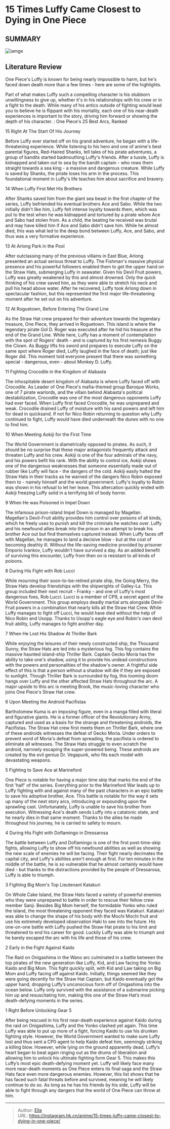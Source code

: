 # 15 Times Luffy Came Closest to Dying in One Piece


## SUMMARY 

![iamge](https://static1.srcdn.com/wordpress/wp-content/uploads/2022/03/One-Piece-Times-Luffy-Almost-Died-Header.jpg)

## Literature Review

One Piece&#39;s Luffy is known for being nearly impossible to harm, but he&#39;s faced down death more than a few times - here are some of the highlights.





Part of what makes Luffy such a compelling character is his stubborn unwillingness to give up, whether it&#39;s in his relationships with his crew or in a fight to the death. While many of his antics outside of fighting would lead you to believe he is flippant with his mortality, each one of his near-death experiences is important to the story, driving him forward or showing the depth of his character.
 : One Piece&#39;s 25 Best Arcs, Ranked









 








 15  Right At The Start Of His Journey 
        

Before Luffy ever started off on his grand adventure, he began with a life-threatening experience. While listening to his hero and one of anime&#39;s best parental figures, Red-Haired Shanks, tell tales of his pirate adventures, a group of bandits started badmouthing Luffy&#39;s friends. After a tussle, Luffy is kidnapped and taken out to sea by the bandit captain - who rows them straight towards a sea king - a massive and dangerous creature. While Luffy is saved by Shanks, the pirate loses his arm in the process. This foundational moment in Luffy&#39;s life teaches him about sacrifice and bravery.





 14  When Luffy First Met His Brothers 
        

After Shanks saved him from the giant sea beast in the first chapter of the series, Luffy befriended his eventual brothers Ace and Sabo. While the two initially didn&#39;t like him, Luffy felt intense loyalty towards them, which was put to the test when he was kidnapped and tortured by a pirate whom Ace and Sabo had stolen from. As a child, the beating he received was brutal and may have killed him if Ace and Sabo didn&#39;t save him. While he almost died, this was what led to the deep bond between Luffy, Ace, and Sabo, and thus was a very formative experience.





 13  At Arlong Park in the Pool 
        

After outclassing many of the previous villains in East Blue, Arlong presented an actual serious threat to Luffy. The Fishman&#39;s massive physical presence and his powerful followers enabled them to get the upper hand on the Straw Hats, submerging Luffy in seawater. Given his Devil Fruit powers, Luffy was greatly weakened by this and almost drowned. Only the quick thinking of his crew saved him, as they were able to stretch his neck and pull his head above water. After he recovered, Luffy took Arlong down in spectacular fashion, but this represented the first major life-threatening moment after he set out on his adventure.





 12  At Roguetown, Before Entering The Grand Line 
        

As the Straw Hat crew prepared for their adventure towards the legendary treasure, One Piece, they arrived in Roguetown. This island is where the legendary pirate Gol D. Roger was executed after he hid his treasure at the end of the Grand Line. While here, Luffy has a moment of contemplation with the spot of Rogers&#39; death - and is captured by his first nemesis Buggy the Clown. As Buggy lifts his sword and prepares to execute Luffy on the same spot where Roger died, Luffy laughed in the face of death; just like Roger did. This moment told everyone present that there was something special - dangerous, even - about Monkey D. Luffy.





 11  Fighting Crocodile in the Kingdom of Alabasta 
        

The inhospitable desert kingdom of Alabasta is where Luffy faced off with Crocodile. As Leader of One Piece&#39;s mafia-themed group Baroque Works, one of 7 pirate warlords, and the villain behind Alabasta&#39;s political destabilization, Crocodile was one of the most dangerous opponents Luffy had ever faced. When Luffy first faced Crocodile, he was unprepared and weak. Crocodile drained Luffy of moisture with his sand powers and left him for dead in quicksand. If not for Nico Robin returning to question why Luffy continued to fight, Luffy would have died underneath the dunes with no one to find him.





 10  When Meeting Aokiji for the First Time 
        

The World Government is diametrically opposed to pirates. As such, it should be no surprise that these major antagonists frequently attack and threaten Luffy and his crew. Aokiji is one of the four admirals of the navy, and his powers befit his rank. With the ability to control ice, Aokiji shows one of the dangerous weaknesses that someone essentially made out of rubber like Luffy will face - the dangers of the cold. Aokiji easily halted the Straw Hats in their tracks as he warned of the dangers Nico Robin exposed them to - namely himself and the world government. Luffy&#39;s loyalty to Robin was shown in his refusal to let her leave. This altercation quickly ended with Aokiji freezing Luffy solid in a terrifying bit of body horror.





 9  When He was Poisoned in Impel Down 
        

The infamous prison-island Impel Down is managed by Magellan. Magellan&#39;s Devil-Fruit ability provides him control over poisons of all kinds, which he freely uses to punish and kill the criminals he watches over. Luffy and his newfound allies break into the prison in an attempt to break his brother Ace out but find themselves captured instead. When Luffy faces off with Magellan, he manages to land a decisive blow - but at the cost of becoming deathly ill. Without the life-saving medicine provided by prisoner Emporio Ivankov, Luffy wouldn&#39;t have survived a day. As an added benefit of surviving this encounter, Luffy from then on is resistant to all kinds of poisons.





 8  During His Fight with Rob Lucci 
        

While mourning their soon-to-be-retired pirate ship, the Going Merry, the Straw Hats develop friendships with the shipwrights of Galley-La. This group included their next recruit - Franky - and one of Luffy&#39;s most dangerous foes, Rob Lucci. Lucci is a member of CP9, a secret agent of the World Government. This group employs deadly martial arts alongside Devil-Fruit powers in a combination that nearly kills all the Straw Hat Crew. While Luffy manages to fight off Lucci, he would have died without the help of Nico Robin and Usopp. Thanks to Usopp&#39;s eagle eye and Robin&#39;s own devil fruit ability, Luffy manages to fight another day.





 7  When He Lost His Shadow At Thriller Bark 
        

While enjoying the leisures of their newly constructed ship, the Thousand Sunny, the Straw Hats are led into a mysterious fog. This fog contains the massive haunted island-ship Thriller Bark. Captain Gecko Moria has the ability to take one&#39;s shadow, using it to provide his undead constructions with the powers and personalities of the shadow&#39;s owner. A frightful side effect of this is that a person without a shadow will die if they are exposed to sunlight. Though Thriller Bark is surrounded by fog, this looming doom hangs over Luffy and the other affected Straw Hats throughout the arc. A major upside to this arc is meeting Brook, the music-loving character who joins One Piece&#39;s Straw Hat crew.





 6  Upon Meeting the Android Pacifistas 
        

Bartholomew Kuma is an imposing figure, even in a manga filled with literal and figurative giants. He is a former officer of the Revolutionary Army, captured and used as a basis for the strange and threatening androids, the Pacifistas. The Straw Hat crew first meets them on Thriller Bark, where one of these androids witnesses the defeat of Gecko Moria. Under orders to prevent word of Moria&#39;s defeat from spreading, the pacifista is ordered to eliminate all witnesses. The Straw Hats struggle to even scratch the android, narrowly escaping the super-powered being. These androids are created by the evil genius Dr. Vegapunk, who fits each model with devastating weapons.





 5  Fighting to Save Ace at Marineford 
        

One Piece is notable for having a major time skip that marks the end of the first &#39;half&#39; of the series. Everything prior to the Marineford War leads up to Luffy fighting with and against many of the past characters in an epic battle to save his adoptive brother, Ace. This battle is notable for the way it sets up many of the next story arcs, introducing or expounding upon the sprawling cast. Unfortunately, Luffy is unable to save his brother from execution. Witnessing Ace&#39;s death sends Luffy into a catatonic state, and he nearly dies in that same moment. Thanks to the allies he made throughout his journey, he is carried to safety to mourn.





 4  During His Fight with Doflamingo in Dressarosa 
        

The battle between Luffy and Doflamingo is one of the first post-time-skip fights, allowing Luffy to show off his newfound abilities as well as showing the new scale of enemies he will be facing. Their fight nearly decimates the capital city, and Luffy&#39;s abilities aren&#39;t enough at first. For ten minutes in the middle of the battle, he is so vulnerable that he almost certainly would have died - but thanks to the distractions provided by the people of Dressarosa, Luffy is able to triumph.





 3  Fighting Big Mom&#39;s Top Lieutenant Katakuri 
        

On Whole Cake Island, the Straw Hats faced a variety of powerful enemies who they were unprepared to battle in order to rescue their fellow crew member Sanji. Besides Big Mom herself, the formidable Yonko who ruled the island, the most threatening opponent they faced was Katakuri. Katakuri was able to change the shape of his body with the Mochi Mochi fruit and use his extremely developed observation Haki to see into the future. His one-on-one battle with Luffy pushed the Straw Hat pirate to his limit and threatened to end his career for good. Luckily Luffy was able to triumph and he barely escaped the arc with his life and those of his crew.





 2  Early in the Fight Against Kaido 
        

The Raid on Onigashima in the Wano arc culminated in a battle between the top pirates of the new generation like Luffy, Kid, and Law facing the Yonko Kaido and Big Mom. This fight quickly split, with Kid and Law taking on Big Mom and Luffy facing off against Kaido. Initially, things seemed like they were going decently for the Straw Hat Captain, but Kaido eventually got the upper hand, dropping Luffy’s unconscious form off of Onigashima into the ocean below. Luffy only survived with the assistance of a submarine picking him up and resuscitating him, making this one of the Straw Hat’s most death-defying moments in the series.





 1  Right Before Unlocking Gear 5 
        

After being rescued in his first near-death experience against Kaido during the raid on Onigashima, Luffy and the Yonko clashed yet again. This time Luffy was able to put up more of a fight, forcing Kaido to use his drunken fighting style. However, the World Government wanted to make sure Luffy lost and thus sent a CP0 agent to help Kaido defeat him, seemingly striking a killing blow. However, while lying on the ground apparently dead, Luffy’s heart began to beat again ringing out as the drums of liberation and allowing him to unlock his ultimate fighting form Gear 5. This makes this Luffy’s most epic death-defying moment yet.
Luffy will likely face many more near-death moments as One Piece enters its final saga and the Straw Hats face even more dangerous enemies. However, this list shows that he has faced such fatal threats before and survived, meaning he will likely continue to do so. As long as he has his friends by his side, Luffy will be able to fight through any dangers that the world of One Piece can throw at him.

---

> Author: [Ella](https://instagram.hk.cn/)  
> URL: https://instagram.hk.cn/anime/15-times-luffy-came-closest-to-dying-in-one-piece/  

